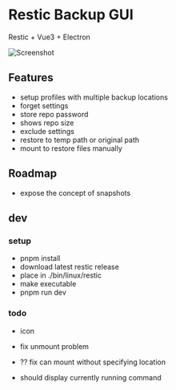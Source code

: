 # Restic Backup GUI #

Restic + Vue3 + Electron

![Screenshot](https://gitlab.com/stormking/resticguigx/-/raw/master/screenshot.png "Restic-UI-GX")


## Features ##

- setup profiles with multiple backup locations
- forget settings
- store repo password
- shows repo size
- exclude settings
- restore to temp path or original path
- mount to restore files manually

## Roadmap ##

- expose the concept of snapshots

## dev ##

### setup

- pnpm install
- download latest restic release 
- place in ./bin/linux/restic
- make executable
- pnpm run dev


### todo

- icon
- fix unmount problem

- ?? fix can mount without specifying location
- should display currently running command


